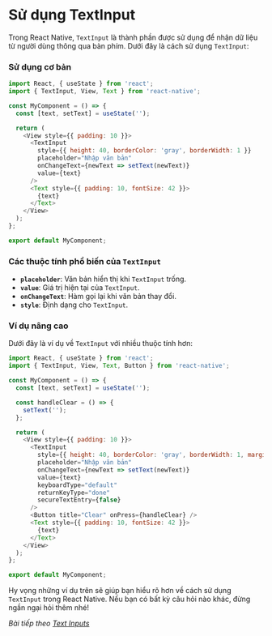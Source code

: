 # Sử dụng TextInput

Trong React Native, `TextInput` là thành phần được sử dụng để nhận dữ liệu từ người dùng thông qua bàn phím. Dưới đây là cách sử dụng `TextInput`:

### Sử dụng cơ bản
```javascript
import React, { useState } from 'react';
import { TextInput, View, Text } from 'react-native';

const MyComponent = () => {
  const [text, setText] = useState('');

  return (
    <View style={{ padding: 10 }}>
      <TextInput
        style={{ height: 40, borderColor: 'gray', borderWidth: 1 }}
        placeholder="Nhập văn bản"
        onChangeText={newText => setText(newText)}
        value={text}
      />
      <Text style={{ padding: 10, fontSize: 42 }}>
        {text}
      </Text>
    </View>
  );
};

export default MyComponent;
```

### Các thuộc tính phổ biến của `TextInput`
- **`placeholder`**: Văn bản hiển thị khi `TextInput` trống.
- **`value`**: Giá trị hiện tại của `TextInput`.
- **`onChangeText`**: Hàm gọi lại khi văn bản thay đổi.
- **`style`**: Định dạng cho `TextInput`.

### Ví dụ nâng cao
Dưới đây là ví dụ về `TextInput` với nhiều thuộc tính hơn:
```javascript
import React, { useState } from 'react';
import { TextInput, View, Text, Button } from 'react-native';

const MyComponent = () => {
  const [text, setText] = useState('');

  const handleClear = () => {
    setText('');
  };

  return (
    <View style={{ padding: 10 }}>
      <TextInput
        style={{ height: 40, borderColor: 'gray', borderWidth: 1, marginBottom: 10 }}
        placeholder="Nhập văn bản"
        onChangeText={newText => setText(newText)}
        value={text}
        keyboardType="default"
        returnKeyType="done"
        secureTextEntry={false}
      />
      <Button title="Clear" onPress={handleClear} />
      <Text style={{ padding: 10, fontSize: 42 }}>
        {text}
      </Text>
    </View>
  );
};

export default MyComponent;
```

Hy vọng những ví dụ trên sẽ giúp bạn hiểu rõ hơn về cách sử dụng `TextInput` trong React Native. Nếu bạn có bất kỳ câu hỏi nào khác, đừng ngần ngại hỏi thêm nhé!

*Bài tiếp theo [Text Inputs](session_05_inputs.md)*
